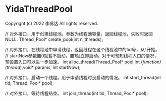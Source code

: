# YidaThreadPool
Copyright (c) 2022 李易达 All rights reserved.

// 对外接口，用于创建线程池。参数为线程池容量，返回线程池，失败时返回NULL.
Thread_Pool* create_pool(int n_threads);

// 对外接口，在线程池中申请线程，返回线程在这个线程池中的tid号，从1开始。
// startNow参数置0就暂不启动，置1就立即启动。对于可预知线程入口的情况，预设置入口可以进一步加速。
int alloc_thread(Thread_Pool* pool,int (*function)(thread*),void* params, int startNow);

// 对外接口，启动一个线程。用于申请线程时没启动的情况。
int start_thread(int tid, Thread_Pool* pool);

// 对外接口，等待线程结束。
int join_thread(int tid, Thread_Pool* pool);
